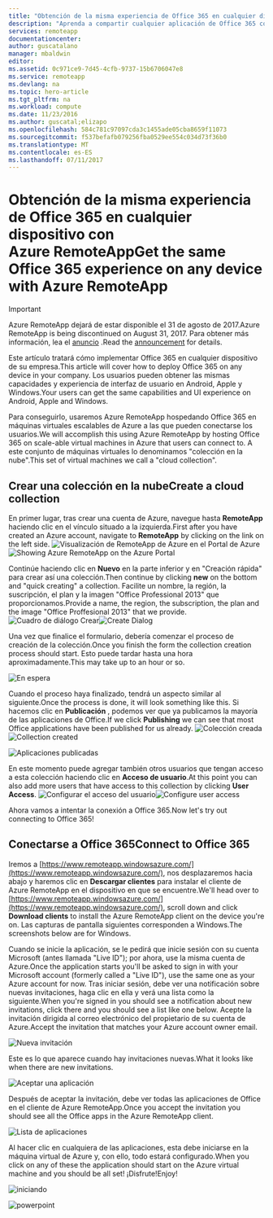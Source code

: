 ```yaml
---
title: "Obtención de la misma experiencia de Office 365 en cualquier dispositivo con Azure RemoteApp | Microsoft Docs"
description: "Aprenda a compartir cualquier aplicación de Office 365 con sus usuarios mediante Azure RemoteApp."
services: remoteapp
documentationcenter: 
author: guscatalano
manager: mbaldwin
editor: 
ms.assetid: 0c971ce9-7d45-4cfb-9737-15b6706047e8
ms.service: remoteapp
ms.devlang: na
ms.topic: hero-article
ms.tgt_pltfrm: na
ms.workload: compute
ms.date: 11/23/2016
ms.author: guscatal;elizapo
ms.openlocfilehash: 584c781c97097cda3c1455ade05cba8659f11073
ms.sourcegitcommit: f537befafb079256fba0529ee554c034d73f36b0
ms.translationtype: MT
ms.contentlocale: es-ES
ms.lasthandoff: 07/11/2017
---
```

# <a name="get-the-same-office-365-experience-on-any-device-with-azure-remoteapp"></a><span data-ttu-id="fdaca-103">Obtención de la misma experiencia de Office 365 en cualquier dispositivo con Azure RemoteApp</span><span class="sxs-lookup"><span data-stu-id="fdaca-103">Get the same Office 365 experience on any device with Azure RemoteApp</span></span>
> [!IMPORTANT]
> <span data-ttu-id="fdaca-104">Azure RemoteApp dejará de estar disponible el 31 de agosto de 2017.</span><span class="sxs-lookup"><span data-stu-id="fdaca-104">Azure RemoteApp is being discontinued on August 31, 2017.</span></span> <span data-ttu-id="fdaca-105">Para obtener más información, lea el [anuncio](https://go.microsoft.com/fwlink/?linkid=821148) .</span><span class="sxs-lookup"><span data-stu-id="fdaca-105">Read the [announcement](https://go.microsoft.com/fwlink/?linkid=821148) for details.</span></span>
> 
> 

<span data-ttu-id="fdaca-106">Este artículo tratará cómo implementar Office 365 en cualquier dispositivo de su empresa.</span><span class="sxs-lookup"><span data-stu-id="fdaca-106">This article will cover how to deploy Office 365 on any device in your company.</span></span> <span data-ttu-id="fdaca-107">Los usuarios pueden obtener las mismas capacidades y experiencia de interfaz de usuario en Android, Apple y Windows.</span><span class="sxs-lookup"><span data-stu-id="fdaca-107">Your users can get the same capabilities and UI experience on Android, Apple and Windows.</span></span>

<span data-ttu-id="fdaca-108">Para conseguirlo, usaremos Azure RemoteApp hospedando Office 365 en máquinas virtuales escalables de Azure a las que pueden conectarse los usuarios.</span><span class="sxs-lookup"><span data-stu-id="fdaca-108">We will accomplish this using Azure RemoteApp by hosting Office 365 on scale-able virtual machines in Azure that users can connect to.</span></span> <span data-ttu-id="fdaca-109">A este conjunto de máquinas virtuales lo denominamos "colección en la nube".</span><span class="sxs-lookup"><span data-stu-id="fdaca-109">This set of virtual machines we call a "cloud collection".</span></span>

## <a name="create-a-cloud-collection"></a><span data-ttu-id="fdaca-110">Crear una colección en la nube</span><span class="sxs-lookup"><span data-stu-id="fdaca-110">Create a cloud collection</span></span>
<span data-ttu-id="fdaca-111">En primer lugar, tras crear una cuenta de Azure, navegue hasta **RemoteApp** haciendo clic en el vínculo situado a la izquierda.</span><span class="sxs-lookup"><span data-stu-id="fdaca-111">First after you have created an Azure account, navigate to **RemoteApp** by clicking on the link on the left side.</span></span>
<span data-ttu-id="fdaca-112">![Visualización de RemoteApp de Azure en el Portal de Azure](./media/remoteapp-tutorial-o365anywhere/1-menu.png)</span><span class="sxs-lookup"><span data-stu-id="fdaca-112">![Showing Azure RemoteApp on the Azure Portal](./media/remoteapp-tutorial-o365anywhere/1-menu.png)</span></span>

<span data-ttu-id="fdaca-113">Continúe haciendo clic en **Nuevo** en la parte inferior y en "Creación rápida" para crear así una colección.</span><span class="sxs-lookup"><span data-stu-id="fdaca-113">Then continue by clicking **new** on the bottom and "quick creating" a collection.</span></span> <span data-ttu-id="fdaca-114">Facilite un nombre, la región, la suscripción, el plan y la imagen "Office Professional 2013" que proporcionamos.</span><span class="sxs-lookup"><span data-stu-id="fdaca-114">Provide a name, the region, the subscription, the plan and the image "Office Proffesional 2013" that we provide.</span></span>
<span data-ttu-id="fdaca-115">![Cuadro de diálogo Crear](./media/remoteapp-tutorial-o365anywhere/2-quickcreate.png)</span><span class="sxs-lookup"><span data-stu-id="fdaca-115">![Create Dialog](./media/remoteapp-tutorial-o365anywhere/2-quickcreate.png)</span></span>

<span data-ttu-id="fdaca-116">Una vez que finalice el formulario, debería comenzar el proceso de creación de la colección.</span><span class="sxs-lookup"><span data-stu-id="fdaca-116">Once you finish the form the collection creation process should start.</span></span> <span data-ttu-id="fdaca-117">Esto puede tardar hasta una hora aproximadamente.</span><span class="sxs-lookup"><span data-stu-id="fdaca-117">This may take up to an hour or so.</span></span>

![En espera](./media/remoteapp-tutorial-o365anywhere/3-waiting.png)

<span data-ttu-id="fdaca-119">Cuando el proceso haya finalizado, tendrá un aspecto similar al siguiente.</span><span class="sxs-lookup"><span data-stu-id="fdaca-119">Once the process is done, it will look something like this.</span></span> <span data-ttu-id="fdaca-120">Si hacemos clic en **Publicación** , podemos ver que ya publicamos la mayoría de las aplicaciones de Office.</span><span class="sxs-lookup"><span data-stu-id="fdaca-120">If we click **Publishing** we can see that most Office applications have been published for us already.</span></span>
<span data-ttu-id="fdaca-121">![Colección creada](./media/remoteapp-tutorial-o365anywhere/4-done.png)</span><span class="sxs-lookup"><span data-stu-id="fdaca-121">![Collection created](./media/remoteapp-tutorial-o365anywhere/4-done.png)</span></span>

![Aplicaciones publicadas](./media/remoteapp-tutorial-o365anywhere/5-publish.png)

<span data-ttu-id="fdaca-123">En este momento puede agregar también otros usuarios que tengan acceso a esta colección haciendo clic en **Acceso de usuario**.</span><span class="sxs-lookup"><span data-stu-id="fdaca-123">At this point you can also add more users that have access to this collection by clicking **User Access**.</span></span>
<span data-ttu-id="fdaca-124">![Configurar el acceso del usuario](./media/remoteapp-tutorial-o365anywhere/6-user.png)</span><span class="sxs-lookup"><span data-stu-id="fdaca-124">![Configure user access](./media/remoteapp-tutorial-o365anywhere/6-user.png)</span></span>

<span data-ttu-id="fdaca-125">Ahora vamos a intentar la conexión a Office 365.</span><span class="sxs-lookup"><span data-stu-id="fdaca-125">Now let's try out connecting to Office 365!</span></span>

## <a name="connect-to-office-365"></a><span data-ttu-id="fdaca-126">Conectarse a Office 365</span><span class="sxs-lookup"><span data-stu-id="fdaca-126">Connect to Office 365</span></span>
<span data-ttu-id="fdaca-127">Iremos a [https://www.remoteapp.windowsazure.com/](https://www.remoteapp.windowsazure.com/), nos desplazaremos hacia abajo y haremos clic en **Descargar clientes** para instalar el cliente de Azure RemoteApp en el dispositivo en que se encuentre.</span><span class="sxs-lookup"><span data-stu-id="fdaca-127">We'll head over to [https://www.remoteapp.windowsazure.com/](https://www.remoteapp.windowsazure.com/), scroll down  and click **Download clients** to install the Azure RemoteApp client on the device you're on.</span></span> <span data-ttu-id="fdaca-128">Las capturas de pantalla siguientes corresponden a Windows.</span><span class="sxs-lookup"><span data-stu-id="fdaca-128">The screenshots below are for Windows.</span></span>

<span data-ttu-id="fdaca-129">Cuando se inicie la aplicación, se le pedirá que inicie sesión con su cuenta Microsoft (antes llamada "Live ID"); por ahora, use la misma cuenta de Azure.</span><span class="sxs-lookup"><span data-stu-id="fdaca-129">Once the application starts you'll be asked to sign in with your Microsoft account (formerly called a "Live ID"), use the same one as your Azure account for now.</span></span> <span data-ttu-id="fdaca-130">Tras iniciar sesión, debe ver una notificación sobre nuevas invitaciones, haga clic en ella y verá una lista como la siguiente.</span><span class="sxs-lookup"><span data-stu-id="fdaca-130">When you're signed in you should see a notification about new invitations, click there and you should see a list like one below.</span></span> <span data-ttu-id="fdaca-131">Acepte la invitación dirigida al correo electrónico del propietario de su cuenta de Azure.</span><span class="sxs-lookup"><span data-stu-id="fdaca-131">Accept the invitation that matches your Azure account owner email.</span></span>

![Nueva invitación](./media/remoteapp-tutorial-o365anywhere/7-araclient.png)

<span data-ttu-id="fdaca-133">Este es lo que aparece cuando hay invitaciones nuevas.</span><span class="sxs-lookup"><span data-stu-id="fdaca-133">What it looks like when there are new invitations.</span></span>

![Aceptar una aplicación](./media/remoteapp-tutorial-o365anywhere/8-invitation.png)

<span data-ttu-id="fdaca-135">Después de aceptar la invitación, debe ver todas las aplicaciones de Office en el cliente de Azure RemoteApp.</span><span class="sxs-lookup"><span data-stu-id="fdaca-135">Once you accept the invitation you should see all the Office apps in the Azure RemoteApp client.</span></span>

![Lista de aplicaciones](./media/remoteapp-tutorial-o365anywhere/9-work.png)

<span data-ttu-id="fdaca-137">Al hacer clic en cualquiera de las aplicaciones, esta debe iniciarse en la máquina virtual de Azure y, con ello, todo estará configurado.</span><span class="sxs-lookup"><span data-stu-id="fdaca-137">When you click on any of these the application should start on the Azure virtual machine and you should be all set!</span></span> <span data-ttu-id="fdaca-138">¡Disfrute!</span><span class="sxs-lookup"><span data-stu-id="fdaca-138">Enjoy!</span></span>

![iniciando](./media/remoteapp-tutorial-o365anywhere/10-arastart.png)

![powerpoint](./media/remoteapp-tutorial-o365anywhere/11-pp.png)

